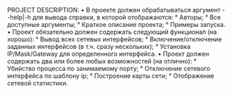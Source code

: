 PROJECT DESCRIPTION:
• В проекте должен обрабатываться аргумент --help|-h для вывода справки, в которой отображаются:
    ° Авторы;
    ° Все доступные аргументы;
    ° Краткое описание проекта;
    ° Примеры запуска.
• Проект обязательно должен содержать следующий функционал (на хорошо):
    ° Вывод всех сетевых интерфейсов;
    ° Включение/отключение заданных интерфейсов (в т.ч. сразу нескольких);
    ° Установка IP/Mask/Gateway для определенного интерфейса.
• Проект должен содержать два или более любых возможностей (на отлично):
    ° Убийство процесса по занимаемому порту;
    ° Отключение сетевого интерфейса по шаблону ip;
    ° Построение карты сети;
    ° Отображение сетевой статистики.
